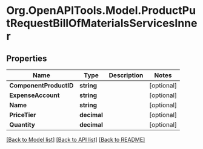 # Org.OpenAPITools.Model.ProductPutRequestBillOfMaterialsServicesInner

## Properties

Name | Type | Description | Notes
------------ | ------------- | ------------- | -------------
**ComponentProductID** | **string** |  | [optional] 
**ExpenseAccount** | **string** |  | [optional] 
**Name** | **string** |  | [optional] 
**PriceTier** | **decimal** |  | [optional] 
**Quantity** | **decimal** |  | [optional] 

[[Back to Model list]](../README.md#documentation-for-models) [[Back to API list]](../README.md#documentation-for-api-endpoints) [[Back to README]](../README.md)

